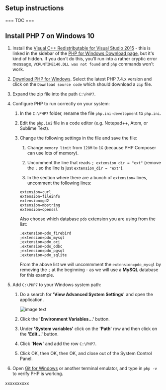 ## Setup instructions

=== TOC ===

## Install PHP 7 on Windows 10

1. Install the [Visual C++ Redistributable for Visual Studio 2015](http://www.microsoft.com/en-us/download/details.aspx?id=48145) - this is linked in the sidebar of the [PHP for Windows Download page](https://windows.php.net/download/), but it's kind of hidden. If you don't do this, you'll run into a rather cryptic error message, `VCRUNTIME140.DLL was not found` and `php` commands won't work.

1. [Download PHP for Windows](https://windows.php.net/download/). Select the latest PHP 7.4.x version and click on the `Download source code` which should download a `zip` file.

1. Expand the zip file into the path `C:\PHP7`.

1. Configure PHP to run correctly on your system:

   1. In the `C:\PHP7` folder, rename the file `php.ini-development` to `php.ini`.

   1. Edit the `php.ini` file in a code editor (e.g. Notepad++, Atom, or Sublime Text).
    
   1. Change the following settings in the file and save the file:

      1. Change `memory_limit` from `128M` to `1G` (because PHP Composer can use lots of memory).
        
      1. Uncomment the line that reads `; extension_dir = "ext"` (remove the `;` so the line is just `extension_dir = "ext"`).
        
      1. In the section where there are a bunch of `extension=` lines, uncomment the following lines:

      ```
      extension=curl
      extension=fileinfo
      extension=gd2
      extension=mbstring
      extension=openssl
      ```
      
      Also choose which database `pdo` extension you are using from the list:
      
      ```
      ;extension=pdo_firebird
      ;extension=pdo_mysql
      ;extension=pdo_oci
      ;extension=pdo_odbc
      ;extension=pdo_pgsql
      ;extension=pdo_sqlite
      ```
      
      From the above list we will uncommment the `extension=pdo_mysql` by removing the `;` at the beginning - as we will use a **MySQL** database for this example.

1. Add `C:\PHP7` to your Windows system path:
      
   1. Do a search for **'View Advanced System Settings'** and open the application.

      ![image text](https://github.com/ayumi-cloud/sc-security-module/blob/master/src/assets/images/windows-advanced-settings.jpg)
   
   1. Click the **'Environment Variables...'** button.
   
   1. Under **'System variables'** click on the **'Path'** row  and then click on the **'Edit...'** button.
   
   1. Click **'New'** and add the row `C:\PHP7`.
   
   1. Click OK, then OK, then OK, and close out of the System Control Panel.
      
1. Open [Git for Windows](https://gitforwindows.org/) or another terminal emulator, and type in `php -v` to verify PHP is working.

    
xxxxxxxxxx



















